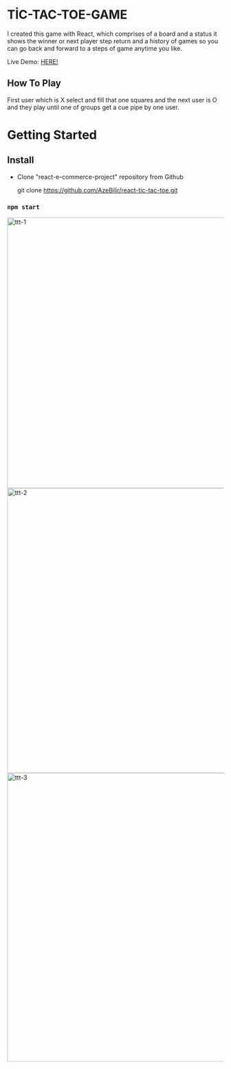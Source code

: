# TİC-TAC-TOE-GAME
I created this game with React, which comprises of a board and a status it shows the winner or next player step return and a history of games so you can go back and forward to a steps of game anytime you like.

Live Demo: [HERE!](https://tic-tac-toe-game-with-react.netlify.app/)

## How To Play
First user which is X select and fill that one squares and the next user is O and they play until one of groups get a cue pipe by one user.

# Getting Started

## Install

- Clone "react-e-commerce-project" repository from Github

  git clone https://github.com/AzeBilir/react-tic-tac-toe.git

### `npm start`


<img width="630" alt="ttt-1" src="https://user-images.githubusercontent.com/83697951/156180369-ce1443b6-4bec-4c73-9c12-0f77e698decd.png">

<img width="663" alt="ttt-2" src="https://user-images.githubusercontent.com/83697951/156180441-42f2f97c-e1a1-4637-9624-bfa154c5b367.png">

<img width="672" alt="ttt-3" src="https://user-images.githubusercontent.com/83697951/156180502-7eec5704-b618-4f1c-a12a-832799e7aa74.png">

